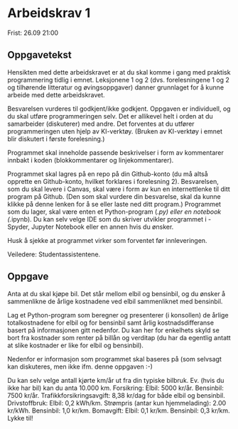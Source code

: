 # Arbeidskrav 1

Frist: 26.09 21:00


## Oppgavetekst

Hensikten med dette arbeidskravet er at du skal komme i gang med praktisk programmering tidlig i emnet. Leksjonene 1 og 2 (dvs. forelesningene 1 og 2 og tilhørende litteratur og øvingsoppgaver) danner grunnlaget for å kunne arbeide med dette arbeidskravet.

Besvarelsen vurderes til godkjent/ikke godkjent. Oppgaven er individuell, og du skal utføre programmeringen selv. Det er allikevel helt i orden at du samarbeider (diskuterer) med andre. Det forventes at du utfører programmeringen uten hjelp av KI-verktøy. (Bruken av KI-verktøy i emnet blir diskutert i første forelesning.)

Programmet skal inneholde passende beskrivelser i form av kommentarer innbakt i koden (blokkommentarer og linjekommentarer).

Programmet skal lagres på en repo på din Github-konto (du må altså opprette en Github-konto, hvilket forklares i forelesning 2). Besvarelsen, som du skal levere i Canvas, skal være i form av kun en internettlenke til ditt program på Github. (Den som skal vurdere din besvarelse, skal da kunne klikke på denne lenken for å se eller laste ned ditt program.) Programmet som du lager, skal være enten et Python-program (*.py) eller en notebook (*.ipynb). Du kan selv velge IDE som du skriver utvikler programmet i - Spyder, Jupyter Notebook eller en annen hvis du ønsker.

Husk å sjekke at programmet virker som forventet før innleveringen.

Veiledere: Studentassistentene.

## Oppgave

Anta at du skal kjøpe bil. Det står mellom elbil og bensinbil, og du ønsker å sammenlikne de årlige kostnadene ved elbil sammenliknet med bensinbil.

Lag et Python-program som beregner og presenterer (i konsollen) de årlige totalkostnadene for elbil og for bensinbil samt årlig kostnadsdifferanse basert på informasjonen gitt nedenfor. Du kan her for enkelhets skyld se bort fra kostnader som renter på billån og verditap (du har da egentlig antatt at slike kostnader er like for elbil og bensinbil).

Nedenfor er informasjon som programmet skal baseres på (som selvsagt kan diskuteres, men ikke ifm. denne oppgaven :-)

Du kan selv velge antall kjørte km/år ut fra din typiske bilbruk. Ev. (hvis du ikke har bil) kan du anta 10.000 km.
Forsikring: Elbil: 5000 kr/år. Bensinbil: 7500 kr/år.
Trafikkforsikringsavgift: 8,38 kr/dag for både elbil og bensinbil.
Drivstoffbruk: Elbil: 0,2 kWh/km. Strømpris (antar kun hjemmelading): 2.00 kr/kWh. Bensinbil: 1,0 kr/km.
Bomavgift: Elbil: 0,1 kr/km. Bensinbil: 0,3 kr/km.
Lykke til!